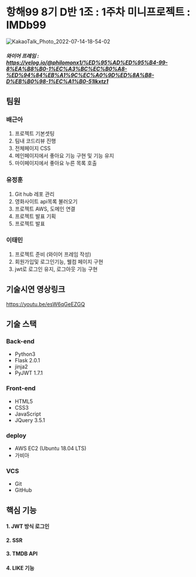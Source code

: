 
# 항해99 8기 D반 1조 : 1주차 미니프로젝트 : IMDb99
![KakaoTalk_Photo_2022-07-14-18-54-02](https://user-images.githubusercontent.com/104121549/178957407-828fe98c-f50d-4b77-880a-d0057dd249ea.png)

##### 와이어 프레임 : https://velog.io/@philomonx1/%ED%95%AD%ED%95%B4-99-8%EA%B8%B0-1%EC%A3%BC%EC%B0%A8-%ED%94%84%EB%A1%9C%EC%A0%9D%ED%8A%B8-D%EB%B0%98-1%EC%A1%B0-51lkxtz1


## 팀원
### 배근아 
1.  프로젝트 기본셋팅
2. 팀내 코드리뷰 진행
3. 전체페이지 CSS
4. 메인페이지에서 좋아요 기능 구현 및 기능 유지
5. 마이페이지에서 좋아요 누른 목록 호출 

### 유정훈 
1. Git hub 레포 관리
2. 영화사이트 api목록 불러오기
3. 프로젝트 AWS, 도메인 연결
4. 프로젝트 발표 기획
5. 프로젝트 발표

### 이태민
1. 프로젝트 준비 (와이어 프레임 작성)
2. 회원가입및 로그인기능, 웰컴 페이지 구현 
3. jwt로 로그인 유지, 로그아웃 기능 구현

## 기술시연 영상링크
https://youtu.be/esW6qGeEZGQ



## 기술 스택
### Back-end
- Python3
- Flask 2.0.1
- jinja2
- PyJWT 1.7.1

### Front-end
- HTML5
- CSS3
- JavaScript
- JQuery 3.5.1

### deploy
- AWS EC2 (Ubuntu 18.04 LTS)
- 가비아

### VCS
- Git
- GitHub


## 핵심 기능

#### 1. JWT 방식 로그인
#### 2. SSR
#### 3. TMDB API
#### 4. LIKE 기능
